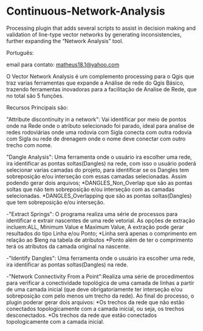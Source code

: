 # Continuous-Network-Analysis
Processing plugin that adds several scripts to assist in decision making and validation of line-type vector networks by generating inconsistencies, further expanding the “Network Analysis” tool.

Português:

email para contato: matheus18.1@yahoo.com

O Vector Network Analysis é um complemento processing para o Qgis que traz varias ferramentas que expande a Análise de rede do Qgis Básico, trazendo ferramentas inovadoras para a facilitação de Analise de Rede, que no total são 5 funções.

Recursos Principais são:

"Attribute discontinuity in a network": Vai identificar por meio de pontos onde na Rede onde o atributo selecionado foi parado, ideal para analise de redes rodoviárias onde uma rodovia com Sigla conecta com outra rodovia com Sigla ou rede de drenagem onde o nome deve conectar com outro trecho com nome.

"Dangle Analysis": Uma ferramenta onde o usuário ira escolher uma rede, ira identificar as pontas soltas(Dangles) na rede, com isso o usuário poderá selecionar varias camadas do projeto, para identificar se os Dangles tem sobreposição e/ou interseção com essas camadas selecionadas.
Assim podendo gerar dois arquivos;
	*DANGLES_Non_Overlap que são as pontas soltas que não tem sobreposição e/ou interseção com as camadas selecionadas.
	*DANGLES_Overlapping que são as pontas soltas(Dangles) que tem sobreposição e/ou interseção.

-"Extract Springs": O programa realiza uma série de processos para identificar e extrair nascentes de uma rede vetorial. As opções de extração incluem:ALL, Minimum Value e Maximum Value, A extração pode gerar resultados do tipo Linha e/ou Ponto;
	*Linha será apenas o comprimento em relação ao $leng na tabela de atributos
	*Ponto além de ter o comprimento terá os atributos da camada original na nascente.

-"Identify Dangles": Uma ferramenta onde o usuário ira escolher uma rede, ira identificar as pontas soltas(Dangles) na rede.

-"Network Connectivity From a Point":Realiza uma série de procedimentos para verificar a conectividade topológica de uma camada de linhas a partir de uma camada inicial (que deve obrigatoriamente ter interseção e/ou sobreposição com pelo menos um trecho da rede). Ao final do processo, o plugin poderar gerar dois arquivos:
	*Os trechos da rede que não estão conectados topologicamente com a camada inicial, ou seja, os trechos desconectados.
	*Os trechos da rede que estão conectados topologicamente com a camada inicial.
